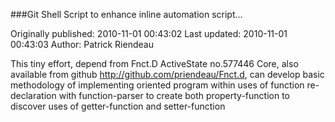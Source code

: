 ###Git Shell Script to enhance inline automation script...

Originally published: 2010-11-01 00:43:02
Last updated: 2010-11-01 00:43:03
Author: Patrick Riendeau

This tiny effort, depend from Fnct.D ActiveState no.577446 Core, also available from github http://github.com/priendeau/Fnct.d, can develop basic methodology of implementing oriented program within uses of function re-declaration with function-parser to create both property-function to discover uses of getter-function and setter-function